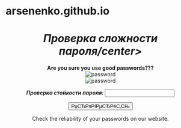 # arsenenko.github.io


<!DOCTYPE html>
<html>
<link rel="shortcut icon" href="https://upload.wikimedia.org/wikipedia/commons/thumb/3/35/Tux.svg/200px-Tux.svg.png" type="image/x-icon">

 




<center><H1> <em> Проверка сложности пароля/center></H1></em><a><center><b>Are you sure you use good passwords???</b></center>

<center><img src="https://image.ibb.co/jmTjde/936_v3.png" alt="password">
<center><img src="https://image.ibb.co/cMCzBz/strelki.jpg" alt="password">
<center>
<form name="my_form" method="post" action="#" onsubmit="return checkPassword(this);">
<p>
<em><b> Проверка стойкости пароля:</b> </em> <input type="password" name="password"/>
</p>
<p>
<input type="submit" name="check" value="РџСЂРѕРІРµСЂРёС‚СЊ" />
</p>
</form>
</center>
<center>
<script type="text/javascript">
  function checkPassword(form) {
    var password = form.password.value; 
    var s_letters = "qwertyuiopasdfghjklzxcvbnm"; 
    var b_letters = "QWERTYUIOPLKJHGFDSAZXCVBNM"; 
    var digits = "0123456789"; 
    var specials = "!@#$%^&*()_-+=\|/.,:;[]{}";
    var is_s = false; 
    var is_b = false; 
    var is_d = false; 
    var is_sp = false; 
    for (var i = 0; i < password.length; i++) {
      
      if (!is_s && s_letters.indexOf(password[i]) != -1) is_s = true;
      else if (!is_b && b_letters.indexOf(password[i]) != -1) is_b = true;
      else if (!is_d && digits.indexOf(password[i]) != -1) is_d = true;
      else if (!is_sp && specials.indexOf(password[i]) != -1) is_sp = true;
    }
    var rating = 0;
    var text = "";
    if (is_s) rating++; 
    if (is_b) rating++; 
    if (is_d) rating++; 
    if (is_sp) rating++; 
 
    if (password.length < 6 && rating < 3) text = "РџСЂРѕСЃС‚РѕР№";
    else if (password.length < 6 && rating >= 3) text = "РЎСЂРµРґРЅРёР№";
    else if (password.length >= 8 && rating < 3) text = "РЎСЂРµРґРЅРёР№";
    else if (password.length >= 8 && rating >= 3) text = "РЎР»РѕР¶РЅС‹Р№";
    else if (password.length >= 6 && rating == 1) text = "РџСЂРѕСЃС‚РѕР№";
    else if (password.length >= 6 && rating > 1 && rating < 4) text = "РЎСЂРµРґРЅРёР№";
    else if (password.length >= 6 && rating == 4) text = "РЎР»РѕР¶РЅС‹Р№";
    alert(text); 
    return false; 
  }
</script>
</center>


<p>  Check the reliability of your passwords on our website.
